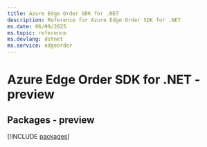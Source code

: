 ```yaml
---
title: Azure Edge Order SDK for .NET
description: Reference for Azure Edge Order SDK for .NET
ms.date: 06/09/2025
ms.topic: reference
ms.devlang: dotnet
ms.service: edgeorder
---
```

# Azure Edge Order SDK for .NET - preview
## Packages - preview
[!INCLUDE [packages](edge-order-index.md)]